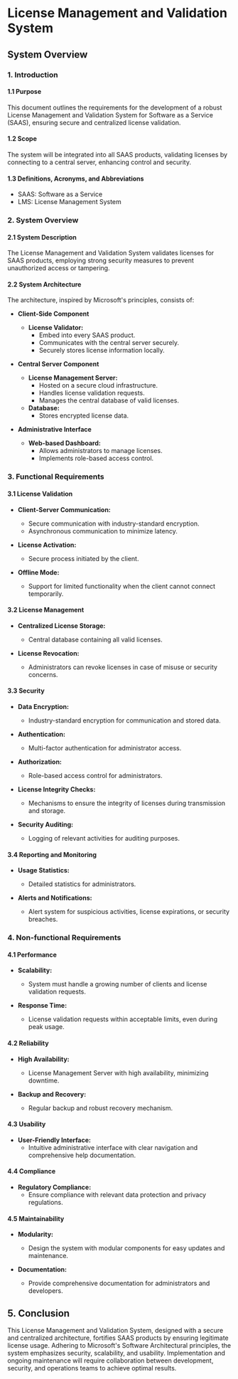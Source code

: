 # License Management and Validation System

## System Overview

### 1. Introduction

#### 1.1 Purpose

This document outlines the requirements for the development of a robust License Management and Validation System for Software as a Service (SAAS), ensuring secure and centralized license validation.

#### 1.2 Scope

The system will be integrated into all SAAS products, validating licenses by connecting to a central server, enhancing control and security.

#### 1.3 Definitions, Acronyms, and Abbreviations

- SAAS: Software as a Service
- LMS: License Management System

### 2. System Overview

#### 2.1 System Description

The License Management and Validation System validates licenses for SAAS products, employing strong security measures to prevent unauthorized access or tampering.

#### 2.2 System Architecture

The architecture, inspired by Microsoft's principles, consists of:

- **Client-Side Component**
  - **License Validator:**
    - Embed into every SAAS product.
    - Communicates with the central server securely.
    - Securely stores license information locally.

- **Central Server Component**
  - **License Management Server:**
    - Hosted on a secure cloud infrastructure.
    - Handles license validation requests.
    - Manages the central database of valid licenses.
  - **Database:**
    - Stores encrypted license data.

- **Administrative Interface**
  - **Web-based Dashboard:**
    - Allows administrators to manage licenses.
    - Implements role-based access control.

### 3. Functional Requirements

#### 3.1 License Validation

- **Client-Server Communication:**
  - Secure communication with industry-standard encryption.
  - Asynchronous communication to minimize latency.

- **License Activation:**
  - Secure process initiated by the client.

- **Offline Mode:**
  - Support for limited functionality when the client cannot connect temporarily.

#### 3.2 License Management

- **Centralized License Storage:**
  - Central database containing all valid licenses.

- **License Revocation:**
  - Administrators can revoke licenses in case of misuse or security concerns.

#### 3.3 Security

- **Data Encryption:**
  - Industry-standard encryption for communication and stored data.

- **Authentication:**
  - Multi-factor authentication for administrator access.

- **Authorization:**
  - Role-based access control for administrators.

- **License Integrity Checks:**
  - Mechanisms to ensure the integrity of licenses during transmission and storage.

- **Security Auditing:**
  - Logging of relevant activities for auditing purposes.

#### 3.4 Reporting and Monitoring

- **Usage Statistics:**
  - Detailed statistics for administrators.

- **Alerts and Notifications:**
  - Alert system for suspicious activities, license expirations, or security breaches.

### 4. Non-functional Requirements

#### 4.1 Performance

- **Scalability:**
  - System must handle a growing number of clients and license validation requests.

- **Response Time:**
  - License validation requests within acceptable limits, even during peak usage.

#### 4.2 Reliability

- **High Availability:**
  - License Management Server with high availability, minimizing downtime.

- **Backup and Recovery:**
  - Regular backup and robust recovery mechanism.

#### 4.3 Usability

- **User-Friendly Interface:**
  - Intuitive administrative interface with clear navigation and comprehensive help documentation.

#### 4.4 Compliance

- **Regulatory Compliance:**
  - Ensure compliance with relevant data protection and privacy regulations.

#### 4.5 Maintainability

- **Modularity:**
  - Design the system with modular components for easy updates and maintenance.

- **Documentation:**
  - Provide comprehensive documentation for administrators and developers.

## 5. Conclusion

This License Management and Validation System, designed with a secure and centralized architecture, fortifies SAAS products by ensuring legitimate license usage. Adhering to Microsoft's Software Architectural principles, the system emphasizes security, scalability, and usability. Implementation and ongoing maintenance will require collaboration between development, security, and operations teams to achieve optimal results.
